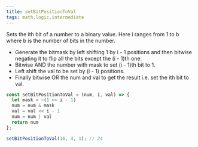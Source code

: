 ```yaml
---
title: setBitPositionToVal
tags: math,logic,intermediate
---
```


Sets the ith bit of a number to a binary value. Here i ranges from 1 to b where b is the number of bits in the number.

- Generate the bitmask by left shifting 1 by i - 1 positions and then bitwise negating it to flip all the bits except the (i - 1)th one.
- Bitwise AND the number with mask to set (i - 1)th bit to 1.
- Left shift the val to be set by (i - 1) positions.
- Finally bitwise OR the num and val to get the result i.e. set the ith bit to val.

```js
const setBitPositionToVal = (num, i, val) => {
  let mask = ~(1 << i - 1)
  num = num & mask
  val = val << i - 1
  num = num | val
  return num
};
```

```js
setBitPositionToVal(16, 4, 1); // 24
```
